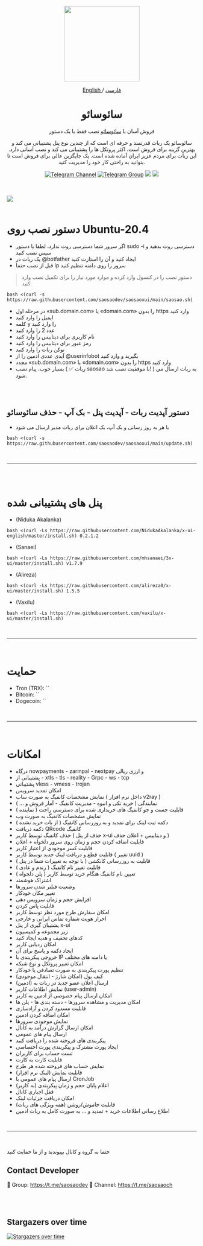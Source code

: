 <p align="center">
  <a href="https://github.com/hosseinabdinasab/saosaoxui" target="_blank" rel="noopener noreferrer">
    <picture>
      <source media="(prefers-color-scheme: dark)" srcset="https://github.com/hosseinabdinasab/saosaoxui/assets/165170298/fd9e2bfc-4137-4d20-8c52-82a34158ec43">
      <img width="200" height="200" src="https://github.com/hosseinabdinasab/saosaoxui/assets/165170298/fd9e2bfc-4137-4d20-8c52-82a34158ec43">
    </picture>
  </a>
</p>

<p align="center">
	<a href="./README.md">
	English
	</a>
	/
	<a href="./README-fa.md">
	فارسی
	</a>

</p>

<h1 align="center"/>سائوسائو</h1>

<p align="center">
فروش آسان با <a href="https://github.com/hosseinabdinasab/saosaoxui">سائوسائو</a> نصب فقط با یک دستور
</p>

<p align="center">
سائوسائو یک ربات قدرتمند و حرفه ای است که از چندین نوع پنل پشتیبانی می کند و بهترین گزینه برای فروش است، اکثر پروتکل ها را پشتیبانی می کند و نصب آسانی دارد. این ربات برای مردم عزیز ایران آماده شده است. یک جایگزین عالی برای فروش است تا بتوانید به راحتی کار خود را مدیریت کنید.
</p>


<div align=center>

[![Telegram Channel](https://img.shields.io/endpoint?label=Channel&style=flat-square&url=https%3A%2F%2Ftg.sumanjay.workers.dev%2Fsaosaoch&color=blue)](https://telegram.dog/saosaoch)
[![Telegram Group](https://img.shields.io/endpoint?color=neon&label=Support%20Group&style=flat-square&url=https%3A%2F%2Ftg.sumanjay.workers.dev%2Fsaosaodev)](https://telegram.dog/saosaodev)
<img src="https://img.shields.io/github/license/saosaodev/saosaoxui?style=flat-square" />
<img src="https://img.shields.io/github/v/release/saosaodev/saosaoxui.svg" />
<!-- <img src="https://visitor-badge.glitch.me/badge?page_id=saosaodev.saosaodev" />
 -->
</div>

<br>
<br>
    <a align="center">
        <img src="https://github.com/hosseinabdinasab/saosaoxui/assets/27927279/f6635ea5-ab26-4c64-a7b8-952203f79763" />
    </a>     
<br>
<br>







# دستور نصب روی Ubuntu-20.4


- اگر سرور شما دسترسی روت ندارد، لطفا با دستور sudo -i دسترسی روت بدهید و سپس نصب کنید
- یک ربات در @botfather ایجاد کنید و آن را استارت کنید
- قبل از نصب حتما ip سرور را روی دامنه تنظیم کنید 
> دستور نصب را در کنسول وارد کرده و موارد مورد نیاز را برای تکمیل نصب وارد کنید.
```
bash <(curl -s https://raw.githubusercontent.com/saosaodev/saosaoxui/main/saosao.sh)
```
- در مرحله اول «sub.domain.com» یا «domain.com» را بدون https وارد کنید
- ایمیل را وارد کنید
- کلمه y را وارد کنید
- عدد 2 را وارد کنید
- نام کاربری برای دیتابیس را وارد کنید
- رمز عبور برای دیتابیس را وارد کنید
- توکن ربات را وارد کنید
- آیدی عددی ادمین را از @userinfobot بگیرید و وارد کنید
- مجدد «sub.domain.com» یا «domain.com» را بدون https وارد کنید
- بسیار خوب، پیام نصب ( ✅ ربات saosao با موفقیت نصب شد! ) به ربات ارسال می شود.

<br>
<br>

## دستور آپدیت ربات - آپدیت پنل - بک آپ - حذف سائوسائو

- با هر به روز رسانی و بک آپ، یک اعلان برای ربات مدیر ارسال می شود


```
bash <(curl -s https://raw.githubusercontent.com/saosaodev/saosaoxui/main/update.sh)
```

<br>
<hr>
<br>
<br>



# پنل های پشتیبانی شده


- (Niduka Akalanka)
````
bash <(curl -Ls https://raw.githubusercontent.com/NidukaAkalanka/x-ui-english/master/install.sh) 0.2.1.2
````
- (Sanaei)
````
bash <(curl -Ls https://raw.githubusercontent.com/mhsanaei/3x-ui/master/install.sh) v1.7.9
````
- (Alireza)
````
bash <(curl -Ls https://raw.githubusercontent.com/alireza0/x-ui/master/install.sh) 1.5.5
````
- (Vaxilu)
````
bash <(curl -Ls https://raw.githubusercontent.com/vaxilu/x-ui/master/install.sh)
````



<br>
<hr>
<br>


# حمایت

- Tron (TRX): ``
- Bitcoin: ``
- Dogecoin: ``



<br>
<hr>
<br>


# امکانات

- درگاه nowpayments - zarinpal - nextpay و ارزی ریالی
- پشتیبانی از - xtls - tls - reality - Grpc - ws - tcp
- پشتیبانی vless - vmess - trojan
- امکان تمدید سرویس
- نمایش مشخصات کانفیگ به صورت ساب ( داخل نرم افزار v2ray )
- نمایندگی ( خرید تکی و انبوه - مدیریت کانفیگ - آمار فروش و ... )
- قابلیت جست و جو کانفیگ های خریداری شده برای دسترسی راحت ( نماینده )
- نمایش مشخصات  کانفیگ به صورت وب
- دکمه ثبت لینک برای تمدید و به روزرسانی کانفیگ ( از بات خرید نشده )
- دکمه دریافت QRcode کانفیگ 
- حذف کانفیگ توسط کاربر ( حذف از پنل x-ui و دیتابیس + اعلان حذف )
- قابلیت اضافه کردن حجم و زمان روی سرور دلخواه + اعلان
- قابلیت کسر موجودی از اعتبار کاربر
- قابلیت قطع و دریافت لینک جدید توسط کاربر ( تغییر uuid )
- قابلیت به روزرسانی کانکشن ( با توجه به تغییرات شما در پنل )
- قابلیت تغییر نام کانفیگ ( رندم و عادی )
- تعیین نام کانفیگ هنگام خرید توسط کاربر ( پلن دلخواه )
- اشتراک هوشمند
- وضعیت فیلتر شدن سرورها
- تغییر مکان خودکار
- افزایش حجم و زمان سرویس دهی
- قابلیت پاس کردن
- امکان سفارش طرح مورد نظر توسط کاربر
- احراز هویت شماره تماس ایرانی و خارجی
- پشتیبان گیری از پنل x-ui
- زیر مجموعه و کمیسیون
- کدهای تخفیف و هدیه ایجاد کنید
- امکان ردیابی کاربر
- ایجاد دکمه و پاسخ برای آن
- خروجی پیکربندی با IP یا دامنه های مختلف
- امکان تغییر پروتکل و نوع شبکه
- تنظیم پورت پیکربندی به صورت تصادفی یا خودکار
- کیف پول (امکان شارژ - انتقال موجودی)
- ارسال اعلان عضو جدید در ربات به (ادمین)
- نمایش اطلاعات کاربر (user-admin)
- امکان ارسال پیام خصوصی از ادمین به کاربر
- امکان مدیریت و مشاهده سرورها - دسته بندی ها - پلن ها
- قابلیت مسدود کردن و آزادسازی
- امکان اضافه کردن ادمین
- نمایش موجودی سرورها
- امکان ارسال گزارش درآمد به کانال
- ارسال پیام های عمومی
- پیکربندی های فروخته شده را دریافت کنید
- ایجاد پورت مشترک و پیکربندی پورت اختصاصی
- تست حساب برای کاربران
- قابلیت کارت به کارت
- نمایش حساب های فروخته شده هر طرح
- قابلیت نمایش (لینک نرم افزار)
- ارسال پیام های عمومی با CronJob
- اعلام پایان حجم و زمان پیکربندی (به کاربر)
- قفل اجباری کانال
- امکان دریافت جزئیات لینک
- قابلیت خاموش/روشن (همه ویژگی های ربات)
- اطلاع رسانی اطلاعات خرید + تمدید و ... به صورت کامل به ربات ادمین



<br>
<hr>
<br>


حتما به گروه و کانال بپیوندید و از ما حمایت کنید

## Contact Developer
💎 Group: https://t.me/saosaodev
💎 Channel: https://t.me/saosaoch

<br>
<br>

## Stargazers over time

[![Stargazers over time](https://starchart.cc/saosaodev/saosaoxui.svg)](https://starchart.cc/saosaodev/saosaoxui)
